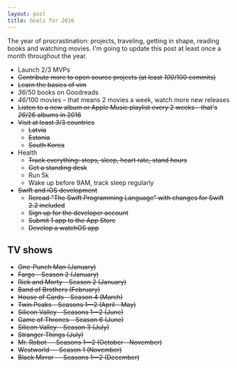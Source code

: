 ```yaml
---
layout: post
title: Goals for 2016
---
```


The year of procrastination: projects, traveling, getting in shape, reading books and watching movies. I'm going to update this post at least once a month throughout the year.

- Launch 2/3 MVPs
- <del>Contribute more to open source projects (at least _100_/100 commits)</del>
- <del>Learn the basics of vim</del>
- _36_/50 books on Goodreads
- _46_/100 movies – that means 2 movies a week, watch more new releases
- <del>Listen to a new album or Apple Music playlist every 2 weeks – that's _26_/26 albums in 2016</del>
- <del>Visit at least _3_/3 countries</del>
  - <del>Latvia</del>
  - <del>Estonia</del>
  - <del>South Korea</del>
- Health
  - <del>Track everything: steps, sleep, heart rate, stand hours</del>
  - <del>Get a standing desk</del>
  - Run 5k
  - Wake up before 9AM, track sleep regularly
- <del>Swift and iOS development</del>
  - <del>Reread "The Swift Programming Language" with changes for Swift 2.2 included</del>
  - <del>Sign up for the developer account</del>
  - <del>Submit 1 app to the App Store</del>
  - <del>Develop a watchOS app</del>

## TV shows

- <del>One-Punch Man (January)</del>
- <del>Fargo – Season 2 (January)</del>
- <del>Rick and Morty – Season 2 (January)</del>
- <del>Band of Brothers (February)</del>
- <del>House of Cards – Season 4 (March)</del>
- <del>Twin Peaks – Seasons 1—2 (April—May)</del>
- <del>Silicon Valley – Seasons 1—2 (June)</del>
- <del>Game of Thrones – Season 6 (June)</del>
- <del>Silicon Valley – Season 3 (July)</del>
- <del>Stranger Things (July)</del>
- <del>Mr. Robot — Seasons 1—2 (October—November)</del>
- <del>Westworld — Season 1 (November)</del>
- <del>Black Mirror — Seasons 1—2 (December)</del>
